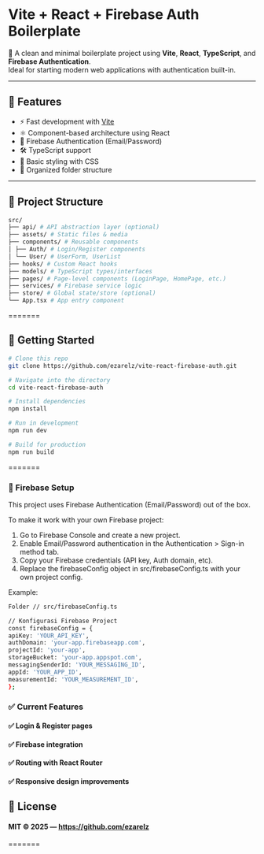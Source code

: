 # Vite + React + Firebase Auth Boilerplate

🚀 A clean and minimal boilerplate project using **Vite**, **React**, **TypeScript**, and **Firebase Authentication**.  
Ideal for starting modern web applications with authentication built-in.

---

## 🔧 Features

- ⚡ Fast development with [Vite](https://vitejs.dev)
- ⚛️ Component-based architecture using React
- 🔐 Firebase Authentication (Email/Password)
- 🛠️ TypeScript support
- 🎨 Basic styling with CSS
- 📁 Organized folder structure

---

## 📂 Project Structure

```bash
src/
├── api/ # API abstraction layer (optional)
├── assets/ # Static files & media
├── components/ # Reusable components
│ ├── Auth/ # Login/Register components
│ └── User/ # UserForm, UserList
├── hooks/ # Custom React hooks
├── models/ # TypeScript types/interfaces
├── pages/ # Page-level components (LoginPage, HomePage, etc.)
├── services/ # Firebase service logic
├── store/ # Global state/store (optional)
└── App.tsx # App entry component
```

=======


## 🚀 Getting Started

```bash
# Clone this repo
git clone https://github.com/ezarelz/vite-react-firebase-auth.git

# Navigate into the directory
cd vite-react-firebase-auth

# Install dependencies
npm install

# Run in development
npm run dev

# Build for production
npm run build
```

=======
### 🔐 Firebase Setup

This project uses Firebase Authentication (Email/Password) out of the box.

To make it work with your own Firebase project:

1. Go to Firebase Console and create a new project.
2. Enable Email/Password authentication in the Authentication > Sign-in method tab.
3. Copy your Firebase credentials (API key, Auth domain, etc).
4. Replace the firebaseConfig object in src/firebaseConfig.ts with your own project config.

Example:

```bash
Folder // src/firebaseConfig.ts

// Konfigurasi Firebase Project
const firebaseConfig = {
apiKey: 'YOUR_API_KEY',
authDomain: 'your-app.firebaseapp.com',
projectId: 'your-app',
storageBucket: 'your-app.appspot.com',
messagingSenderId: 'YOUR_MESSAGING_ID',
appId: 'YOUR_APP_ID',
measurementId: 'YOUR_MEASUREMENT_ID',
};

```

### ✅ Current Features

#### ✅ Login & Register pages
#### ✅ Firebase integration
#### ✅ Routing with React Router
#### ✅ Responsive design improvements

## 📝 License
#### MIT © 2025 — https://github.com/ezarelz
=======
